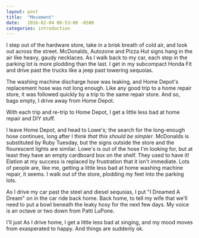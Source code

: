 ```yaml
---
layout: post
title:  "Movement"
date:   2016-02-04 06:53:00 -0500
categories: introduction
---
```

I step out of the hardware store, take in a brisk breath of cold air, and look out across the street.  McDonalds, Autozone and Pizza Hut signs hang in the air like heavy, gaudy necklaces.  As I walk back to my car, each step in the parking lot is more plodding than the last.  I get in my subcompact Honda Fit and drive past the trucks like a jeep past towering sequoias.

The washing machine discharge hose was leaking, and Home Depot's replacement hose was not long enough.  Like any good trip to a home repair store, it was followed quickly by a trip to the same repair store.  And so, bags empty, I drive away from Home Depot.

With each trip and re-trip to Home Depot, I get a little less bad at home repair and DIY stuff.

I leave Home Depot, and head to Lowe's; the search for the long-enough hose continues, long after I think *that this should be simpler*.  McDonalds is substituted by Ruby Tuesday, but the signs outside the store and the flourescent lights are similar.  Lowe's is out of the hose I'm looking for, but at least they have an empty cardboard box on the shelf.  They used to have it!  Elation at my success is replaced by frustration that it isn't immediate.  Lots of people are, like me, getting a little less bad at home washing machine repair, it seems.  I walk out of the store, plodding my feet into the parking lots.

As I drive my car past the steel and diesel sequoias, I put "I Dreamed A Dream" on in the car ride back home.  Back home, to tell my wife that we'll need to put a bowl beneath the leaky hosy for the next few days.  My voice is an octave or two down from Patti LuPone.

I'll just   As I drive home, I get a little less bad at singing, and my mood moves from exasperated to happy.  And things are suddenly ok.